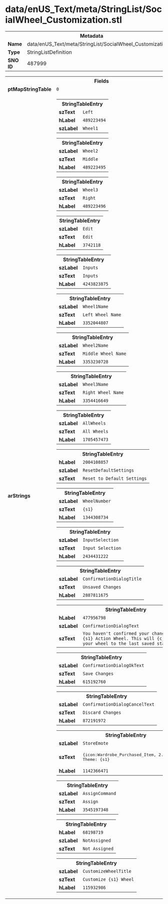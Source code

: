 <h1>data/enUS_Text/meta/StringList/SocialWheel_Customization.stl</h1><table><tr><th colspan="100%">Metadata</th></tr><tr><td><b>Name</b></td><td>data/enUS_Text/meta/StringList/SocialWheel_Customization.stl</td></tr><tr><td><b>Type</b></td><td>StringListDefinition</td></tr><tr><td><b>SNO ID</b></td><td>487999</td></tr></table>

<table><tr><th colspan="100%">Fields</th></tr><tr><td><b>ptMapStringTable</b></td><td><code>0</code></td></tr><tr><td><b>arStrings</b></td><td><table><tr><th colspan="100%">StringTableEntry</th></tr><tr><td><b>szText</b></td><td><code>Left</code></td></tr><tr><td><b>hLabel</b></td><td><code>489223494</code></td></tr><tr><td><b>szLabel</b></td><td><code>Wheel1</code></td></tr></table>


<table><tr><th colspan="100%">StringTableEntry</th></tr><tr><td><b>szLabel</b></td><td><code>Wheel2</code></td></tr><tr><td><b>szText</b></td><td><code>Middle</code></td></tr><tr><td><b>hLabel</b></td><td><code>489223495</code></td></tr></table>


<table><tr><th colspan="100%">StringTableEntry</th></tr><tr><td><b>szLabel</b></td><td><code>Wheel3</code></td></tr><tr><td><b>szText</b></td><td><code>Right</code></td></tr><tr><td><b>hLabel</b></td><td><code>489223496</code></td></tr></table>


<table><tr><th colspan="100%">StringTableEntry</th></tr><tr><td><b>szLabel</b></td><td><code>Edit</code></td></tr><tr><td><b>szText</b></td><td><code>Edit</code></td></tr><tr><td><b>hLabel</b></td><td><code>3742118</code></td></tr></table>


<table><tr><th colspan="100%">StringTableEntry</th></tr><tr><td><b>szLabel</b></td><td><code>Inputs</code></td></tr><tr><td><b>szText</b></td><td><code>Inputs</code></td></tr><tr><td><b>hLabel</b></td><td><code>4243823875</code></td></tr></table>


<table><tr><th colspan="100%">StringTableEntry</th></tr><tr><td><b>szLabel</b></td><td><code>Wheel1Name</code></td></tr><tr><td><b>szText</b></td><td><code>Left Wheel Name</code></td></tr><tr><td><b>hLabel</b></td><td><code>3352044807</code></td></tr></table>


<table><tr><th colspan="100%">StringTableEntry</th></tr><tr><td><b>szLabel</b></td><td><code>Wheel2Name</code></td></tr><tr><td><b>szText</b></td><td><code>Middle Wheel Name</code></td></tr><tr><td><b>hLabel</b></td><td><code>3353230728</code></td></tr></table>


<table><tr><th colspan="100%">StringTableEntry</th></tr><tr><td><b>szLabel</b></td><td><code>Wheel3Name</code></td></tr><tr><td><b>szText</b></td><td><code>Right Wheel Name</code></td></tr><tr><td><b>hLabel</b></td><td><code>3354416649</code></td></tr></table>


<table><tr><th colspan="100%">StringTableEntry</th></tr><tr><td><b>szLabel</b></td><td><code>AllWheels</code></td></tr><tr><td><b>szText</b></td><td><code>All Wheels</code></td></tr><tr><td><b>hLabel</b></td><td><code>1705457473</code></td></tr></table>


<table><tr><th colspan="100%">StringTableEntry</th></tr><tr><td><b>hLabel</b></td><td><code>2004108857</code></td></tr><tr><td><b>szLabel</b></td><td><code>ResetDefaultSettings</code></td></tr><tr><td><b>szText</b></td><td><code>Reset to Default Settings</code></td></tr></table>


<table><tr><th colspan="100%">StringTableEntry</th></tr><tr><td><b>szLabel</b></td><td><code>WheelNumber</code></td></tr><tr><td><b>szText</b></td><td><code>{s1}</code></td></tr><tr><td><b>hLabel</b></td><td><code>1344308734</code></td></tr></table>


<table><tr><th colspan="100%">StringTableEntry</th></tr><tr><td><b>szLabel</b></td><td><code>InputSelection</code></td></tr><tr><td><b>szText</b></td><td><code>Input Selection</code></td></tr><tr><td><b>hLabel</b></td><td><code>2434431222</code></td></tr></table>


<table><tr><th colspan="100%">StringTableEntry</th></tr><tr><td><b>szLabel</b></td><td><code>ConfirmationDialogTitle</code></td></tr><tr><td><b>szText</b></td><td><code>Unsaved Changes</code></td></tr><tr><td><b>hLabel</b></td><td><code>2887811675</code></td></tr></table>


<table><tr><th colspan="100%">StringTableEntry</th></tr><tr><td><b>hLabel</b></td><td><code>477956798</code></td></tr><tr><td><b>szLabel</b></td><td><code>ConfirmationDialogText</code></td></tr><tr><td><b>szText</b></td><td><code>You haven't confirmed your changes on the {s1} Action Wheel. This will {c_white}reset your wheel to the last saved state.{/c}</code></td></tr></table>


<table><tr><th colspan="100%">StringTableEntry</th></tr><tr><td><b>szLabel</b></td><td><code>ConfirmationDialogOkText</code></td></tr><tr><td><b>szText</b></td><td><code>Save Changes</code></td></tr><tr><td><b>hLabel</b></td><td><code>615192760</code></td></tr></table>


<table><tr><th colspan="100%">StringTableEntry</th></tr><tr><td><b>szLabel</b></td><td><code>ConfirmationDialogCancelText</code></td></tr><tr><td><b>szText</b></td><td><code>Discard Changes</code></td></tr><tr><td><b>hLabel</b></td><td><code>872191972</code></td></tr></table>


<table><tr><th colspan="100%">StringTableEntry</th></tr><tr><td><b>szLabel</b></td><td><code>StoreEmote</code></td></tr><tr><td><b>szText</b></td><td><pre>
{icon:Wardrobe_Purchased_Item, 2.5}Shop Emote
Theme: {s1}</pre></td></tr><tr><td><b>hLabel</b></td><td><code>1142366471</code></td></tr></table>


<table><tr><th colspan="100%">StringTableEntry</th></tr><tr><td><b>szLabel</b></td><td><code>AssignCommand</code></td></tr><tr><td><b>szText</b></td><td><code>Assign</code></td></tr><tr><td><b>hLabel</b></td><td><code>3545197348</code></td></tr></table>


<table><tr><th colspan="100%">StringTableEntry</th></tr><tr><td><b>hLabel</b></td><td><code>68198719</code></td></tr><tr><td><b>szLabel</b></td><td><code>NotAssigned</code></td></tr><tr><td><b>szText</b></td><td><code>Not Assigned</code></td></tr></table>


<table><tr><th colspan="100%">StringTableEntry</th></tr><tr><td><b>szLabel</b></td><td><code>CustomizeWheelTitle</code></td></tr><tr><td><b>szText</b></td><td><code>Customize {s1} Wheel</code></td></tr><tr><td><b>hLabel</b></td><td><code>115932986</code></td></tr></table>


</td></tr></table>

